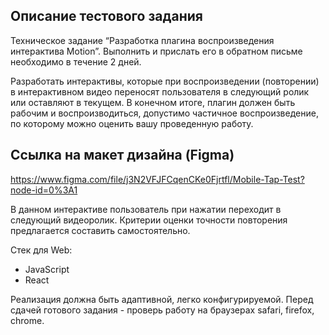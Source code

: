 ## Описание тестового задания
Техническое задание “Разработка плагина воспроизведения интерактива Motion”. 
Выполнить и прислать его в обратном письме необходимо в течениe 2 дней.

Разработать интерактивы, которые при воспроизведении (повторении) в интерактивном видео переносят пользователя в следующий ролик или оставляют в текущем. В конечном итоге, плагин должен быть рабочим и воспроизводиться, допустимо частичное воспроизведение, по которому можно оценить вашу проведенную работу.  
## Ссылка на макет дизайна (Figma)
https://www.figma.com/file/j3N2VFJFCqenCKe0Fjrtfl/Mobile-Tap-Test?node-id=0%3A1

В данном интерактиве пользователь при нажатии переходит в следующий видеоролик.
Критерии оценки точности повторения предлагается составить самостоятельно. 

Стек для Web:
- JavaScript
- React

Реализация должна быть адаптивной, легко конфигурируемой. Перед сдачей готового задания - проверь работу на браузерах safari, firefox, chrome. 
